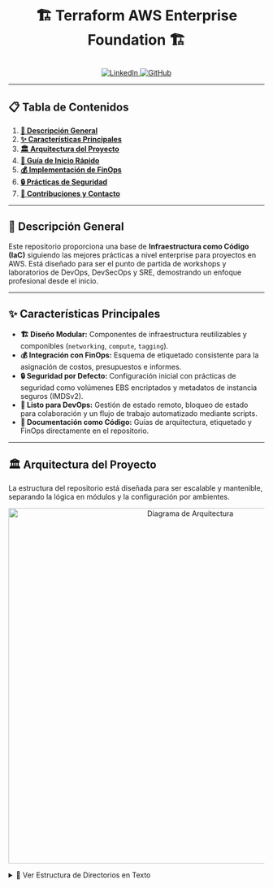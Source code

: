 <h1>
  <p align="center">
    🏗️ Terraform AWS Enterprise Foundation 🏗️
  </p>
</h1>

<p align="center">
  <a href="https://www.linkedin.com/in/jorge-garagorry-a6078652/" target="_blank">
    <img src="https://img.shields.io/badge/LinkedIn-0077B5?style=for-the-badge&logo=linkedin&logoColor=white" alt="LinkedIn">
  </a>
  <a href="https://github.com/jgaragorry" target="_blank">
    <img src="https://img.shields.io/badge/GitHub-181717?style=for-the-badge&logo=github&logoColor=white" alt="GitHub">
  </a>
</p>

---

## 📋 Tabla de Contenidos

1.  [**🎯 Descripción General**](#-descripción-general)
2.  [**✨ Características Principales**](#-características-principales)
3.  [**🏛️ Arquitectura del Proyecto**](#️-arquitectura-del-proyecto)
4.  [**🚀 Guía de Inicio Rápido**](#-guía-de-inicio-rápido)
5.  [**💰 Implementación de FinOps**](#-implementación-de-finops)
6.  [**🔒 Prácticas de Seguridad**](#-prácticas-de-seguridad)
7.  [**🤝 Contribuciones y Contacto**](#-contribuciones-y-contacto)

---

## 🎯 Descripción General

Este repositorio proporciona una base de **Infraestructura como Código (IaC)** siguiendo las mejores prácticas a nivel enterprise para proyectos en AWS. Está diseñado para ser el punto de partida de workshops y laboratorios de DevOps, DevSecOps y SRE, demostrando un enfoque profesional desde el inicio.

---

## ✨ Características Principales

- **🏗️ Diseño Modular:** Componentes de infraestructura reutilizables y componibles (`networking`, `compute`, `tagging`).
- **💰 Integración con FinOps:** Esquema de etiquetado consistente para la asignación de costos, presupuestos e informes.
- **🔒 Seguridad por Defecto:** Configuración inicial con prácticas de seguridad como volúmenes EBS encriptados y metadatos de instancia seguros (IMDSv2).
- **🚀 Listo para DevOps:** Gestión de estado remoto, bloqueo de estado para colaboración y un flujo de trabajo automatizado mediante scripts.
- **📄 Documentación como Código:** Guías de arquitectura, etiquetado y FinOps directamente en el repositorio.

---

## 🏛️ Arquitectura del Proyecto

La estructura del repositorio está diseñada para ser escalable y mantenible, separando la lógica en módulos y la configuración por ambientes.

<p align="center">
  <img src="https://github.com/jgaragorry/terraform-aws-enterprise-foundation/blob/main/docs/images/architecture.png?raw=true" alt="Diagrama de Arquitectura" width="700"/>
</p>

<details>
<summary>📄 Ver Estructura de Directorios en Texto</summary>

```plaintext
terraform-aws-enterprise-foundation/
├── 📁 modules/         # Módulos de Terraform reutilizables
├── 📁 environments/    # Configuración por ambiente (dev, prod)
├── 📁 scripts/         # Scripts para automatizar el flujo de trabajo
├── 📁 docs/            # Documentación del proyecto
├── 📁 budgets/         # Archivos de configuración de presupuestos (FinOps)
├── .gitignore         # Archivos a ignorar por Git
├── LICENSE            # Licencia del proyecto
└── README.md          # Este archivo

🚀 Guía de Inicio Rápido
Prerrequisitos
Terraform: >= 1.5.0

AWS CLI: Configurado con credenciales válidas (aws configure)

Git: Instalado y configurado

Secuencia de Despliegue
Sigue los scripts en orden numérico desde la raíz del proyecto para un despliegue controlado y seguro.

<details>
<summary>💻 Ver y Copiar Secuencia de Comandos</summary>

Bash

# 1. Clonar el repositorio
git clone [https://github.com/jgaragorry/terraform-aws-enterprise-foundation.git](https://github.com/jgaragorry/terraform-aws-enterprise-foundation.git)
cd terraform-aws-enterprise-foundation

# 2. Hacer los scripts ejecutables
# Este paso es crucial para poder ejecutar los scripts.
chmod +x scripts/*.sh

# 3. Ejecutar la secuencia de despliegue en orden
# FASE 1: Configurar el backend remoto
./scripts/01-setup-backend.sh

# FASE 2: Inicializar el proyecto y generar el plan
./scripts/02-initialize-project.sh

# FASE 3: Aplicar el plan y crear la infraestructura
./scripts/03-deploy-infrastructure.sh
</details>

Limpieza de Recursos
Para evitar costos innecesarios, destruye toda la infraestructura una vez que hayas terminado el laboratorio.

Bash

# (MUY IMPORTANTE) Destruir la infraestructura al finalizar
./scripts/05-destroy-resources.sh
💰 Implementación de FinOps
Este proyecto incluye prácticas de FinOps desde el inicio:

Informes de Costos: El script 04-cost-reporting.sh permite visualizar los costos asociados al proyecto.

Etiquetado para Asignación de Costos: Todas las etiquetas obligatorias (Project, CostCenter, Environment) permiten un seguimiento detallado en AWS Cost Explorer.

Selección de Recursos Optimizada: Se utilizan instancias t3.micro por defecto para mantener los costos bajos en el entorno de desarrollo.

🔒 Prácticas de Seguridad
La seguridad es un pilar fundamental de esta base de código:

Estado Remoto Seguro: El backend de Terraform está configurado para encriptar el archivo de estado en reposo.

Metadatos de Instancia (IMDSv2): Se requiere el uso de IMDSv2 en las instancias EC2, lo que mitiga vulnerabilidades de SSRF.

Volúmenes Encriptados: Los volúmenes EBS de las instancias se encriptan por defecto.

Hardening del Sistema Operativo: El script user-data instala fail2ban y configura actualizaciones de seguridad automáticas.

🤝 Contribuciones y Contacto
Las contribuciones son bienvenidas. Si encuentras un problema o tienes una sugerencia, por favor abre un issue. Para contacto directo, puedes encontrarme en:

<p align="center">
<a href="https://www.google.com/url?sa=E&source=gmail&q=https://www.linkedin.com/in/jorge-garagorry-a6078652/" target="_blank">
<img src="https://www.google.com/url?sa=E&source=gmail&q=https://img.shields.io/badge/LinkedIn-0077B5?style=for-the-badge%26logo=linkedin%26logoColor=white" alt="LinkedIn">
</a>
<a href="https://www.google.com/url?sa=E&source=gmail&q=https://github.com/jgaragorry" target="_blank">
<img src="https://www.google.com/url?sa=E&source=gmail&q=https://img.shields.io/badge/GitHub-181717?style=for-the-badge%26logo=github%26logoColor=white" alt="GitHub">
</a>
</p>
